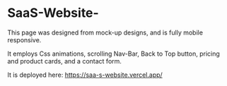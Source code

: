 # SaaS-Website-

This page was designed from mock-up designs, and is fully mobile responsive.

It employs Css animations, scrolling Nav-Bar, Back to Top button, pricing and product cards, and a contact form. 

It is deployed here: https://saa-s-website.vercel.app/
